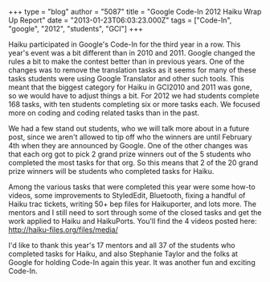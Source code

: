 +++
type = "blog"
author = "5087"
title = "Google Code-In 2012 Haiku Wrap Up Report"
date = "2013-01-23T06:03:23.000Z"
tags = ["Code-In", "google", "2012", "students", "GCI"]
+++

Haiku participated in Google's Code-In for the third year in a row.  This year's event was a bit different than in 2010 and 2011.  Google changed the rules a bit to make the contest better than in previous years.  One of the changes was to remove the translation tasks as it seems for many of these tasks students were using Google Translator and other such tools.  This meant that the biggest category for Haiku in GCI2010 and 2011 was gone, so we would have to adjust things a bit.  For 2012 we had students complete 168 tasks, with ten students completing six or more tasks each.  We focused more on coding and coding related tasks than in the past.
<!--more-->
We had a few stand out students, who we will talk more about in a future post, since we aren't allowed to tip off who the winners are until February 4th when they are announced by Google.  One of the other changes was that each org got to pick 2 grand prize winners out of the 5 students who completed the most tasks for that org.  So this means that 2 of the 20 grand prize winners will be students who completed tasks for Haiku.

Among the various tasks that were completed this year were some how-to videos, some improvements to StyledEdit, Bluetooth, fixing a handful of Haiku trac tickets, writing 50+ bep files for Haikuporter, and lots more.  The mentors and I still need to sort through some of the closed tasks and get the work applied to Haiku and HaikuPorts.  You'll find the 4 videos posted here: http://haiku-files.org/files/media/

I'd like to thank this year's 17 mentors and all 37 of the students who completed tasks for Haiku, and also Stephanie Taylor and the folks at Google for holding Code-In again this year.  It was another fun and exciting Code-In.